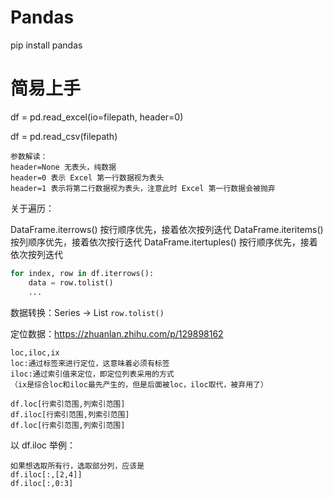 # Pandas
pip install pandas

# 简易上手
df = pd.read_excel(io=filepath, header=0)

df = pd.read_csv(filepath)
```
参数解读：
header=None 无表头，纯数据
header=0 表示 Excel 第一行数据视为表头
header=1 表示将第二行数据视为表头，注意此时 Excel 第一行数据会被抛弃
```
关于遍历：

DataFrame.iterrows()	按行顺序优先，接着依次按列迭代
DataFrame.iteritems()	按列顺序优先，接着依次按行迭代
DataFrame.itertuples()	按行顺序优先，接着依次按列迭代

```python
for index, row in df.iterrows():
    data = row.tolist()
    ...
```
数据转换：Series -> List `row.tolist()`

定位数据：<https://zhuanlan.zhihu.com/p/129898162>
```
loc,iloc,ix
loc:通过标签来进行定位，这意味着必须有标签
iloc:通过索引值来定位，即定位列表采用的方式
（ix是综合loc和iloc最先产生的，但是后面被loc，iloc取代，被弃用了）

df.loc[行索引范围,列索引范围]
df.iloc[行索引范围,列索引范围]
df.loc[行索引范围,列索引范围]
```
以 df.iloc 举例：
```
如果想选取所有行，选取部分列，应该是 
df.iloc[:,[2,4]]
df.iloc[:,0:3]
```



